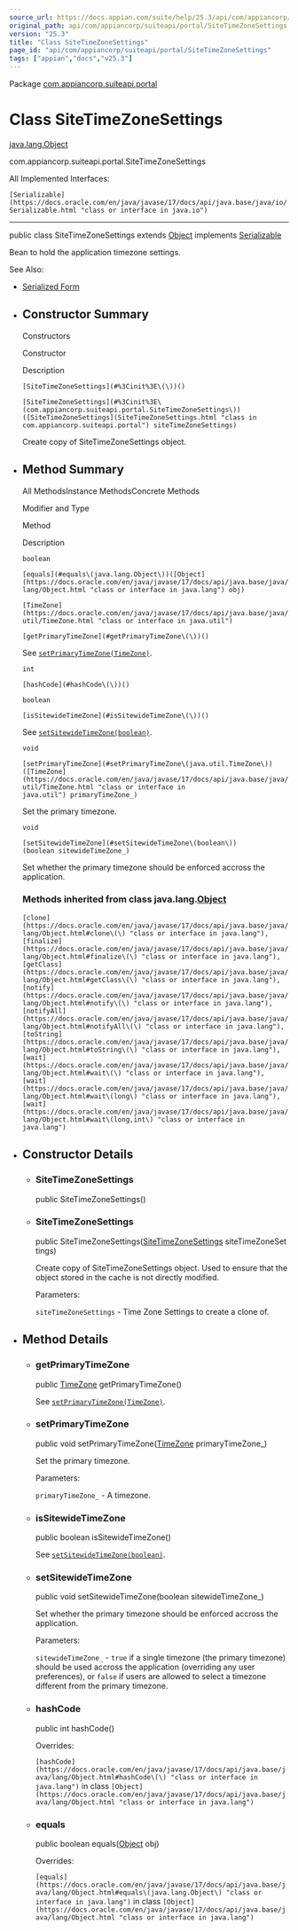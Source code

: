 ```yaml
---
source_url: https://docs.appian.com/suite/help/25.3/api/com/appiancorp/suiteapi/portal/SiteTimeZoneSettings.html
original_path: api/com/appiancorp/suiteapi/portal/SiteTimeZoneSettings.html
version: "25.3"
title: "Class SiteTimeZoneSettings"
page_id: "api/com/appiancorp/suiteapi/portal/SiteTimeZoneSettings"
tags: ["appian","docs","v25.3"]
---
```



Package [com.appiancorp.suiteapi.portal](package-summary.html)

# Class SiteTimeZoneSettings

[java.lang.Object](https://docs.oracle.com/en/java/javase/17/docs/api/java.base/java/lang/Object.html "class or interface in java.lang")

com.appiancorp.suiteapi.portal.SiteTimeZoneSettings

All Implemented Interfaces:

`[Serializable](https://docs.oracle.com/en/java/javase/17/docs/api/java.base/java/io/Serializable.html "class or interface in java.io")`

* * *

public class SiteTimeZoneSettings extends [Object](https://docs.oracle.com/en/java/javase/17/docs/api/java.base/java/lang/Object.html "class or interface in java.lang") implements [Serializable](https://docs.oracle.com/en/java/javase/17/docs/api/java.base/java/io/Serializable.html "class or interface in java.io")

Bean to hold the application timezone settings.

See Also:

-   [Serialized Form](../../../../serialized-form.html#com.appiancorp.suiteapi.portal.SiteTimeZoneSettings)

-   ## Constructor Summary

    Constructors

    Constructor

    Description

    `[SiteTimeZoneSettings](#%3Cinit%3E\(\))()`

    `[SiteTimeZoneSettings](#%3Cinit%3E\(com.appiancorp.suiteapi.portal.SiteTimeZoneSettings\))([SiteTimeZoneSettings](SiteTimeZoneSettings.html "class in com.appiancorp.suiteapi.portal") siteTimeZoneSettings)`

    Create copy of SiteTimeZoneSettings object.

-   ## Method Summary

    All MethodsInstance MethodsConcrete Methods

    Modifier and Type

    Method

    Description

    `boolean`

    `[equals](#equals\(java.lang.Object\))([Object](https://docs.oracle.com/en/java/javase/17/docs/api/java.base/java/lang/Object.html "class or interface in java.lang") obj)`

    `[TimeZone](https://docs.oracle.com/en/java/javase/17/docs/api/java.base/java/util/TimeZone.html "class or interface in java.util")`

    `[getPrimaryTimeZone](#getPrimaryTimeZone\(\))()`

    See [`setPrimaryTimeZone(TimeZone)`](#setPrimaryTimeZone\(java.util.TimeZone\)).

    `int`

    `[hashCode](#hashCode\(\))()`

    `boolean`

    `[isSitewideTimeZone](#isSitewideTimeZone\(\))()`

    See [`setSitewideTimeZone(boolean)`](#setSitewideTimeZone\(boolean\)).

    `void`

    `[setPrimaryTimeZone](#setPrimaryTimeZone\(java.util.TimeZone\))([TimeZone](https://docs.oracle.com/en/java/javase/17/docs/api/java.base/java/util/TimeZone.html "class or interface in java.util") primaryTimeZone_)`

    Set the primary timezone.

    `void`

    `[setSitewideTimeZone](#setSitewideTimeZone\(boolean\))(boolean sitewideTimeZone_)`

    Set whether the primary timezone should be enforced accross the application.

    ### Methods inherited from class java.lang.[Object](https://docs.oracle.com/en/java/javase/17/docs/api/java.base/java/lang/Object.html "class or interface in java.lang")

    `[clone](https://docs.oracle.com/en/java/javase/17/docs/api/java.base/java/lang/Object.html#clone\(\) "class or interface in java.lang"), [finalize](https://docs.oracle.com/en/java/javase/17/docs/api/java.base/java/lang/Object.html#finalize\(\) "class or interface in java.lang"), [getClass](https://docs.oracle.com/en/java/javase/17/docs/api/java.base/java/lang/Object.html#getClass\(\) "class or interface in java.lang"), [notify](https://docs.oracle.com/en/java/javase/17/docs/api/java.base/java/lang/Object.html#notify\(\) "class or interface in java.lang"), [notifyAll](https://docs.oracle.com/en/java/javase/17/docs/api/java.base/java/lang/Object.html#notifyAll\(\) "class or interface in java.lang"), [toString](https://docs.oracle.com/en/java/javase/17/docs/api/java.base/java/lang/Object.html#toString\(\) "class or interface in java.lang"), [wait](https://docs.oracle.com/en/java/javase/17/docs/api/java.base/java/lang/Object.html#wait\(\) "class or interface in java.lang"), [wait](https://docs.oracle.com/en/java/javase/17/docs/api/java.base/java/lang/Object.html#wait\(long\) "class or interface in java.lang"), [wait](https://docs.oracle.com/en/java/javase/17/docs/api/java.base/java/lang/Object.html#wait\(long,int\) "class or interface in java.lang")`

-   ## Constructor Details

    -   ### SiteTimeZoneSettings

        public SiteTimeZoneSettings()

    -   ### SiteTimeZoneSettings

        public SiteTimeZoneSettings([SiteTimeZoneSettings](SiteTimeZoneSettings.html "class in com.appiancorp.suiteapi.portal") siteTimeZoneSettings)

        Create copy of SiteTimeZoneSettings object. Used to ensure that the object stored in the cache is not directly modified.

        Parameters:

        `siteTimeZoneSettings` - Time Zone Settings to create a clone of.

-   ## Method Details

    -   ### getPrimaryTimeZone

        public [TimeZone](https://docs.oracle.com/en/java/javase/17/docs/api/java.base/java/util/TimeZone.html "class or interface in java.util") getPrimaryTimeZone()

        See [`setPrimaryTimeZone(TimeZone)`](#setPrimaryTimeZone\(java.util.TimeZone\)).

    -   ### setPrimaryTimeZone

        public void setPrimaryTimeZone([TimeZone](https://docs.oracle.com/en/java/javase/17/docs/api/java.base/java/util/TimeZone.html "class or interface in java.util") primaryTimeZone\_)

        Set the primary timezone.

        Parameters:

        `primaryTimeZone_` - A timezone.

    -   ### isSitewideTimeZone

        public boolean isSitewideTimeZone()

        See [`setSitewideTimeZone(boolean)`](#setSitewideTimeZone\(boolean\)).

    -   ### setSitewideTimeZone

        public void setSitewideTimeZone(boolean sitewideTimeZone\_)

        Set whether the primary timezone should be enforced accross the application.

        Parameters:

        `sitewideTimeZone_` - `true` if a single timezone (the primary timezone) should be used accross the application (overriding any user preferences), or `false` if users are allowed to select a timezone different from the primary timezone.

    -   ### hashCode

        public int hashCode()

        Overrides:

        `[hashCode](https://docs.oracle.com/en/java/javase/17/docs/api/java.base/java/lang/Object.html#hashCode\(\) "class or interface in java.lang")` in class `[Object](https://docs.oracle.com/en/java/javase/17/docs/api/java.base/java/lang/Object.html "class or interface in java.lang")`

    -   ### equals

        public boolean equals([Object](https://docs.oracle.com/en/java/javase/17/docs/api/java.base/java/lang/Object.html "class or interface in java.lang") obj)

        Overrides:

        `[equals](https://docs.oracle.com/en/java/javase/17/docs/api/java.base/java/lang/Object.html#equals\(java.lang.Object\) "class or interface in java.lang")` in class `[Object](https://docs.oracle.com/en/java/javase/17/docs/api/java.base/java/lang/Object.html "class or interface in java.lang")`